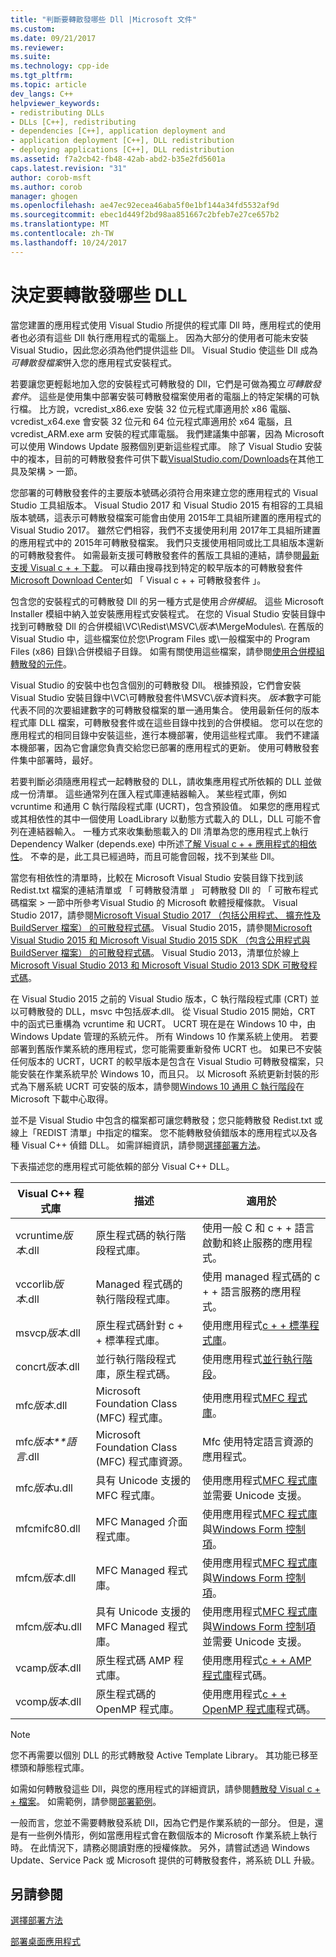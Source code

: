 ```yaml
---
title: "判斷要轉散發哪些 Dll |Microsoft 文件"
ms.custom: 
ms.date: 09/21/2017
ms.reviewer: 
ms.suite: 
ms.technology: cpp-ide
ms.tgt_pltfrm: 
ms.topic: article
dev_langs: C++
helpviewer_keywords:
- redistributing DLLs
- DLLs [C++], redistributing
- dependencies [C++], application deployment and
- application deployment [C++], DLL redistribution
- deploying applications [C++], DLL redistribution
ms.assetid: f7a2cb42-fb48-42ab-abd2-b35e2fd5601a
caps.latest.revision: "31"
author: corob-msft
ms.author: corob
manager: ghogen
ms.openlocfilehash: ae47ec92ecea46aba5f0e1bf144a34fd5532af9d
ms.sourcegitcommit: ebec1d449f2bd98aa851667c2bfeb7e27ce657b2
ms.translationtype: MT
ms.contentlocale: zh-TW
ms.lasthandoff: 10/24/2017
---
```

# <a name="determining-which-dlls-to-redistribute"></a>決定要轉散發哪些 DLL

當您建置的應用程式使用 Visual Studio 所提供的程式庫 Dll 時，應用程式的使用者也必須有這些 Dll 執行應用程式的電腦上。 因為大部分的使用者可能未安裝 Visual Studio，因此您必須為他們提供這些 Dll。 Visual Studio 使這些 Dll 成為*可轉散發檔案*併入您的應用程式安裝程式。

若要讓您更輕鬆地加入您的安裝程式可轉散發的 Dll，它們是可做為獨立*可轉散發套件*。 這些是使用集中部署安裝可轉散發檔案使用者的電腦上的特定架構的可執行檔。 比方說，vcredist\_x86.exe 安裝 32 位元程式庫適用於 x86 電腦、 vcredist\_x64.exe 會安裝 32 位元和 64 位元程式庫適用於 x64 電腦，且 vcredist\_ARM.exe arm 安裝的程式庫電腦。 我們建議集中部署，因為 Microsoft 可以使用 Windows Update 服務個別更新這些程式庫。 除了 Visual Studio 安裝中的複本，目前的可轉散發套件可供下載[VisualStudio.com/Downloads](https://www.visualstudio.com/downloads/)在其他工具及架構 > 一節。

您部署的可轉散發套件的主要版本號碼必須符合用來建立您的應用程式的 Visual Studio 工具組版本。 Visual Studio 2017 和 Visual Studio 2015 有相容的工具組版本號碼，這表示可轉散發檔案可能會由使用 2015年工具組所建置的應用程式的 Visual Studio 2017。 雖然它們相容，我們不支援使用利用 2017年工具組所建置的應用程式中的 2015年可轉散發檔案。 我們只支援使用相同或比工具組版本還新的可轉散發套件。 如需最新支援可轉散發套件的舊版工具組的連結，請參閱[最新支援 Visual c + + 下載](https://support.microsoft.com/en-us/help/2977003/the-latest-supported-visual-c-downloads)。 可以藉由搜尋找到特定的較早版本的可轉散發套件[Microsoft Download Center](http://go.microsoft.com/fwlink/p/?LinkId=158431)如 「 Visual c + + 可轉散發套件 」。

包含您的安裝程式的可轉散發 Dll 的另一種方式是使用*合併模組*。 這些 Microsoft Installer 模組中納入並安裝應用程式安裝程式。 在您的 Visual Studio 安裝目錄中找到可轉散發 Dll 的合併模組\\VC\\Redist\MSVC\\*版本*\\MergeModules\\. 在舊版的 Visual Studio 中，這些檔案位於您\\Program Files 或\\一般檔案中的 Program Files (x86) 目錄\\合併模組子目錄。 如需有關使用這些檔案，請參閱[使用合併模組轉散發的元件](../ide/redistributing-components-by-using-merge-modules.md)。

Visual Studio 的安裝中也包含個別的可轉散發 Dll。 根據預設，它們會安裝 Visual Studio 安裝目錄中\\VC\\可轉散發套件\\MSVC\\*版本*資料夾。 *版本*數字可能代表不同的次要組建數字的可轉散發檔案的單一通用集合。 使用最新任何的版本程式庫 DLL 檔案，可轉散發套件或在這些目錄中找到的合併模組。 您可以在您的應用程式的相同目錄中安裝這些，進行本機部署，使用這些程式庫。 我們不建議本機部署，因為它會讓您負責交給您已部署的應用程式的更新。 使用可轉散發套件集中部署時，最好。

若要判斷必須隨應用程式一起轉散發的 DLL，請收集應用程式所依賴的 DLL 並做成一份清單。 這些通常列在匯入程式庫連結器輸入。 某些程式庫，例如 vcruntime 和通用 C 執行階段程式庫 (UCRT)，包含預設值。 如果您的應用程式或其相依性的其中一個使用 LoadLibrary 以動態方式載入的 DLL，DLL 可能不會列在連結器輸入。 一種方式來收集動態載入的 Dll 清單為您的應用程式上執行 Dependency Walker (depends.exe) 中所述[了解 Visual c + + 應用程式的相依性](../ide/understanding-the-dependencies-of-a-visual-cpp-application.md)。 不幸的是，此工具已經過時，而且可能會回報，找不到某些 Dll。

當您有相依性的清單時，比較在 Microsoft Visual Studio 安裝目錄下找到該 Redist.txt 檔案的連結清單或 「 可轉散發清單 」 可轉散發 Dll 的 「 可散布程式碼檔案 > 一節中所參考Visual Studio 的 Microsoft 軟體授權條款。 Visual Studio 2017，請參閱[Microsoft Visual Studio 2017 （包括公用程式、 擴充性及 BuildServer 檔案） 的可散發程式碼](http://go.microsoft.com/fwlink/?LinkId=823098)。 Visual Studio 2015，請參閱[Microsoft Visual Studio 2015 和 Microsoft Visual Studio 2015 SDK （包含公用程式與 BuildServer 檔案） 的可散發程式碼](http://go.microsoft.com/fwlink/?LinkId=799794)。 Visual Studio 2013，清單位於線上[Microsoft Visual Studio 2013 和 Microsoft Visual Studio 2013 SDK 可散發程式碼](http://go.microsoft.com/fwlink/p/?LinkId=313603)。

在 Visual Studio 2015 之前的 Visual Studio 版本，C 執行階段程式庫 (CRT) 並以可轉散發的 DLL，msvc 中包括*版本*.dll。 從 Visual Studio 2015 開始，CRT 中的函式已重構為 vcruntime 和 UCRT。 UCRT 現在是在 Windows 10 中，由 Windows Update 管理的系統元件。 所有 Windows 10 作業系統上使用。 若要部署到舊版作業系統的應用程式，您可能需要重新發佈 UCRT 也。 如果已不安裝任何版本的 UCRT，UCRT 的較早版本是包含在 Visual Studio 可轉散發檔案，只能安裝在作業系統早於 Windows 10，而且只。 以 Microsoft 系統更新封裝的形式為下層系統 UCRT 可安裝的版本，請參閱[Windows 10 通用 C 執行階段](https://www.microsoft.com/en-us/download/details.aspx?id=48234)在 Microsoft 下載中心取得。

並不是 Visual Studio 中包含的檔案都可讓您轉散發；您只能轉散發 Redist.txt 或線上「REDIST 清單」中指定的檔案。 您不能轉散發偵錯版本的應用程式以及各種 Visual C++ 偵錯 DLL。 如需詳細資訊，請參閱[選擇部署方法](../ide/choosing-a-deployment-method.md)。

下表描述您的應用程式可能依賴的部分 Visual C++ DLL。

|Visual C++ 程式庫|描述|適用於|
|--------------------------|-----------------|----------------|
|vcruntime*版本*.dll|原生程式碼的執行階段程式庫。|使用一般 C 和 c + + 語言啟動和終止服務的應用程式。|
|vccorlib*版本*.dll|Managed 程式碼的執行階段程式庫。|使用 managed 程式碼的 c + + 語言服務的應用程式。|
|msvcp*版本*.dll|原生程式碼針對 c + + 標準程式庫。|使用應用程式[c + + 標準程式庫](../standard-library/cpp-standard-library-reference.md)。|
|concrt*版本*.dll|並行執行階段程式庫，原生程式碼。|使用應用程式[並行執行階段](../parallel/concrt/concurrency-runtime.md)。|
|mfc*版本*.dll|Microsoft Foundation Class (MFC) 程式庫。|使用應用程式[MFC 程式庫](../mfc/mfc-desktop-applications.md)。|
|mfc*版本**語言*.dll|Microsoft Foundation Class (MFC) 程式庫資源。|Mfc 使用特定語言資源的應用程式。|
|mfc*版本*u.dll|具有 Unicode 支援的 MFC 程式庫。|使用應用程式[MFC 程式庫](../mfc/mfc-desktop-applications.md)並需要 Unicode 支援。|
|mfcmifc80.dll|MFC Managed 介面程式庫。|使用應用程式[MFC 程式庫](../mfc/mfc-desktop-applications.md)與[Windows Form 控制項](/dotnet/framework/winforms/controls/index)。|
|mfcm*版本*.dll|MFC Managed 程式庫。|使用應用程式[MFC 程式庫](../mfc/mfc-desktop-applications.md)與[Windows Form 控制項](/dotnet/framework/winforms/controls/index)。|
|mfcm*版本*u.dll|具有 Unicode 支援的 MFC Managed 程式庫。|使用應用程式[MFC 程式庫](../mfc/mfc-desktop-applications.md)與[Windows Form 控制項](/dotnet/framework/winforms/controls/index)並需要 Unicode 支援。|
|vcamp*版本*.dll|原生程式碼 AMP 程式庫。|使用應用程式[c + + AMP 程式庫](../parallel/amp/cpp-amp-cpp-accelerated-massive-parallelism.md)程式碼。|
|vcomp*版本*.dll|原生程式碼的 OpenMP 程式庫。|使用應用程式[c + + OpenMP 程式庫](../parallel/openmp/openmp-in-visual-cpp.md)程式碼。|

> [!NOTE]
> 您不再需要以個別 DLL 的形式轉散發 Active Template Library。 其功能已移至標頭和靜態程式庫。

如需如何轉散發這些 Dll，與您的應用程式的詳細資訊，請參閱[轉散發 Visual c + + 檔案](../ide/redistributing-visual-cpp-files.md)。 如需範例，請參閱[部署範例](../ide/deployment-examples.md)。

一般而言，您並不需要轉散發系統 Dll，因為它們是作業系統的一部分。 但是，還是有一些例外情形，例如當應用程式會在數個版本的 Microsoft 作業系統上執行時。 在此情況下，請務必閱讀對應的授權條款。 另外，請嘗試透過 Windows Update、Service Pack 或 Microsoft 提供的可轉散發套件，將系統 DLL 升級。

## <a name="see-also"></a>另請參閱

[選擇部署方法](../ide/choosing-a-deployment-method.md)

[部署桌面應用程式](../ide/deploying-native-desktop-applications-visual-cpp.md)
